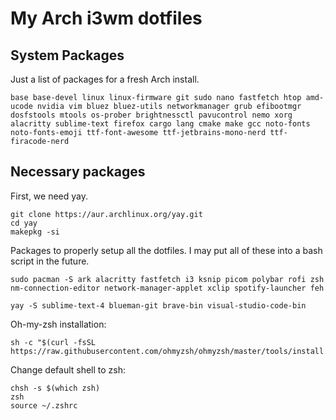 # My Arch i3wm dotfiles
## System Packages
Just a list of packages for a fresh Arch install.
```
base base-devel linux linux-firmware git sudo nano fastfetch htop amd-ucode nvidia vim bluez bluez-utils networkmanager grub efibootmgr dosfstools mtools os-prober brightnessctl pavucontrol nemo xorg alacritty sublime-text firefox cargo lang cmake make gcc noto-fonts noto-fonts-emoji ttf-font-awesome ttf-jetbrains-mono-nerd ttf-firacode-nerd 
```
## Necessary packages
First, we need yay.
```
git clone https://aur.archlinux.org/yay.git
cd yay
makepkg -si
```
Packages to properly setup all the dotfiles. I may put all of these into a bash script in the future.

```
sudo pacman -S ark alacritty fastfetch i3 ksnip picom polybar rofi zsh nm-connection-editor network-manager-applet xclip spotify-launcher feh

yay -S sublime-text-4 blueman-git brave-bin visual-studio-code-bin
```
Oh-my-zsh installation:
```
sh -c "$(curl -fsSL https://raw.githubusercontent.com/ohmyzsh/ohmyzsh/master/tools/install.sh)"
```
Change default shell to zsh:
```
chsh -s $(which zsh)
zsh
source ~/.zshrc
```